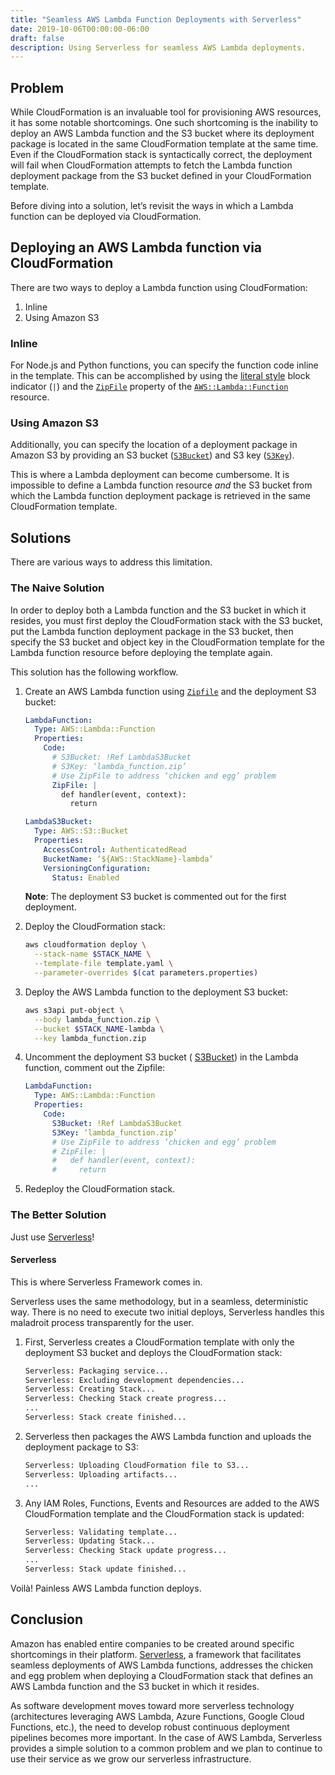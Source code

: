 ```yaml
---
title: "Seamless AWS Lambda Function Deployments with Serverless"
date: 2019-10-06T00:00:00-06:00
draft: false
description: Using Serverless for seamless AWS Lambda deployments.
---
```


## Problem
While CloudFormation is an invaluable tool for provisioning AWS resources, it has some notable shortcomings. One such shortcoming is the inability to deploy an AWS Lambda function and the S3 bucket where its deployment package is located in the same CloudFormation template at the same time. Even if the CloudFormation stack is syntactically correct, the deployment will fail when CloudFormation attempts to fetch the Lambda function deployment package from the S3 bucket defined in your CloudFormation template.

Before diving into a solution, let’s revisit the ways in which a Lambda function can be deployed via CloudFormation.

## Deploying an AWS Lambda function via CloudFormation
There are two ways to deploy a Lambda function using CloudFormation:
1. Inline
2. Using Amazon S3

### Inline
For Node.js and Python functions, you can specify the function code inline in the template. This can be accomplished by using the [literal style](https://yaml.org/spec/1.2/spec.html#id2795688) block indicator (`|`) and the [`ZipFile`](https://docs.aws.amazon.com/AWSCloudFormation/latest/UserGuide/aws-properties-lambda-function-code.html#cfn-lambda-function-code-zipfile) property of the [`AWS::Lambda::Function`](https://docs.aws.amazon.com/AWSCloudFormation/latest/UserGuide/aws-resource-lambda-function.html#cfn-lambda-function-code) resource.

### Using Amazon S3
Additionally, you can specify the location of a deployment package in Amazon S3 by providing an S3 bucket ([`S3Bucket`](https://docs.aws.amazon.com/AWSCloudFormation/latest/UserGuide/aws-properties-lambda-function-code.html#cfn-lambda-function-code-s3bucket)) and S3 key ([`S3Key`](https://docs.aws.amazon.com/AWSCloudFormation/latest/UserGuide/aws-properties-lambda-function-code.html#cfn-lambda-function-code-s3key)).

This is where a Lambda deployment can become cumbersome. It is impossible to define a Lambda function resource *and* the S3 bucket from which the Lambda function deployment package is retrieved in the same CloudFormation template.

## Solutions
There are various ways to address this limitation.

### The Naive Solution
In order to deploy both a Lambda function and the S3 bucket in which it resides, you must first deploy the CloudFormation stack with the S3 bucket, put the Lambda function deployment package in the S3 bucket, then specify the S3 bucket and object key in the CloudFormation template for the Lambda function resource before deploying the template again.

This solution has the following workflow.

1. Create an AWS Lambda function using [`Zipfile`](https://docs.aws.amazon.com/AWSCloudFormation/latest/UserGuide/aws-properties-lambda-function-code.html#cfn-lambda-function-code-zipfile) and the deployment S3 bucket:

    ```yaml
    LambdaFunction:
      Type: AWS::Lambda::Function
      Properties:
        Code:
          # S3Bucket: !Ref LambdaS3Bucket
          # S3Key: ‘lambda_function.zip’
          # Use ZipFile to address ‘chicken and egg’ problem
          ZipFile: |
            def handler(event, context):
              return

    LambdaS3Bucket:
      Type: AWS::S3::Bucket
      Properties:
        AccessControl: AuthenticatedRead
        BucketName: ‘${AWS::StackName}-lambda’
        VersioningConfiguration:
          Status: Enabled
    ```

    **Note**: The deployment S3 bucket is commented out for the first deployment.

2. Deploy the CloudFormation stack:

    ```bash
    aws cloudformation deploy \
      --stack-name $STACK_NAME \
      --template-file template.yaml \
      --parameter-overrides $(cat parameters.properties)
    ```

3. Deploy the AWS Lambda function to the deployment S3 bucket:

    ```bash
    aws s3api put-object \
      --body lambda_function.zip \
      --bucket $STACK_NAME-lambda \
      --key lambda_function.zip
    ```

4. Uncomment the deployment S3 bucket ( [S3Bucket](https://docs.aws.amazon.com/AWSCloudFormation/latest/UserGuide/aws-properties-lambda-function-code.html#cfn-lambda-function-code-s3bucket)) in the Lambda function, comment out the Zipfile:

    ```yaml
    LambdaFunction:
      Type: AWS::Lambda::Function
      Properties:
        Code:
          S3Bucket: !Ref LambdaS3Bucket
          S3Key: ‘lambda_function.zip’
          # Use ZipFile to address ‘chicken and egg’ problem
          # ZipFile: |
          #   def handler(event, context):
          #     return
    ```

5. Redeploy the CloudFormation stack.

### The Better Solution
Just use [Serverless](https://serverless.com/)!

#### Serverless
This is where Serverless Framework comes in.

Serverless uses the same methodology, but in a seamless, deterministic way. There is no need to execute two initial deploys, Serverless handles this maladroit process transparently for the user.

1. First, Serverless creates a CloudFormation template with only the deployment S3 bucket and deploys the CloudFormation stack:

    ```bash
    Serverless: Packaging service...
    Serverless: Excluding development dependencies...
    Serverless: Creating Stack...
    Serverless: Checking Stack create progress...
    ...
    Serverless: Stack create finished...
    ```

2. Serverless then packages the AWS Lambda function and uploads the deployment package to S3:

    ```bash
    Serverless: Uploading CloudFormation file to S3...
    Serverless: Uploading artifacts...
    ...
    ```

3. Any IAM Roles, Functions, Events and Resources are added to the AWS CloudFormation template and the CloudFormation stack is updated:

    ```bash
    Serverless: Validating template...
    Serverless: Updating Stack...
    Serverless: Checking Stack update progress...
    ...
    Serverless: Stack update finished...
    ```

Voilà! Painless AWS Lambda function deploys.

## Conclusion
Amazon has enabled entire companies to be created around specific shortcomings in their platform. [Serverless](https://serverless.com/), a framework that facilitates seamless deployments of AWS Lambda functions, addresses the chicken and egg problem when deploying a CloudFormation stack that defines an AWS Lambda function and the S3 bucket in which it resides.

As software development moves toward more serverless technology (architectures leveraging AWS Lambda, Azure Functions, Google Cloud Functions, etc.), the need to develop robust continuous deployment pipelines becomes more important. In the case of AWS Lambda, Serverless provides a simple solution to a common problem and we plan to continue to use their service as we grow our serverless infrastructure.

